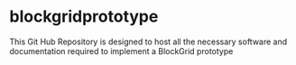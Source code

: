 # blockgridprototype
This Git Hub Repository is designed to host all the necessary software and documentation required to implement a BlockGrid prototype
